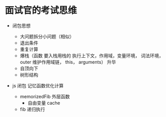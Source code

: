 # 面试官的考试思维

- 闭包思想
  - 大问题拆分小问题（相似）
  - 退出条件
  - 重复计算
  - 爆栈（函数 要入栈用栈的 执行上下文，作用域，变量环境， 词法环境， outer 维护作用域链， this， arguments）
  升华
  - 自顶向下
  - 树形结构

- js 闭包 记忆函数优化计算
  - memorizedFib 外层函数
    - 自由变量 cache
  - fib 递归执行